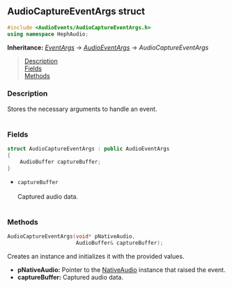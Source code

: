 ## AudioCaptureEventArgs struct
```c++
#include <AudioEvents/AudioCaptureEventArgs.h>
using namespace HephAudio;
```
**Inheritance:** *[EventArgs](/docs/HephCommon/EventArgs.md)* -> *[AudioEventArgs](/docs/HephAudio/AudioEvents/AudioEventArgs.md)* -> *AudioCaptureEventArgs*

> [Description](#description)<br>
[Fields](#fields)<br>
[Methods](#methods)



### Description
Stores the necessary arguments to handle an event.
<br><br>



### Fields
```c++
struct AudioCaptureEventArgs : public AudioEventArgs
{
    AudioBuffer captureBuffer;
}
```

- ``captureBuffer``
<br><br>
Captured audio data.
<br><br>


### Methods

```c++
AudioCaptureEventArgs(void* pNativeAudio,
                      AudioBuffer& captureBuffer);
```
Creates an instance and initializes it with the provided values.
- **pNativeAudio:** Pointer to the [NativeAudio](/docs/HephAudio/NativeAudio/NativeAudio.md) instance that raised the event.
- **captureBuffer:** Captured audio data.
